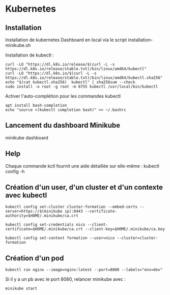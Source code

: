 # Kubernetes

## Installation 

Installation de kubernetes Dashboard en local via le script installation-minikube.sh

Installation de kubectl :
```
curl -LO "https://dl.k8s.io/release/$(curl -L -s https://dl.k8s.io/release/stable.txt)/bin/linux/amd64/kubectl"
curl -LO "https://dl.k8s.io/$(curl -L -s https://dl.k8s.io/release/stable.txt)/bin/linux/amd64/kubectl.sha256"
echo "$(cat kubectl.sha256)  kubectl" | sha256sum --check
sudo install -o root -g root -m 0755 kubectl /usr/local/bin/kubectl
```

Activer l'auto-complétion pour les commandes kubectl

```
apt install bash-completion
echo "source <(kubectl completion bash)" >> ~/.bashrc
```

## Lancement du dashboard Minikube

minikube dashboard

## Help

Chaque commande kctl fournit une aide détaillée sur elle-même : 
kubectl config -h

## Création d'un user, d'un cluster et d'un contexte avec kubectl

```
kubectl config set-cluster cluster-formation --embed-certs --server=https://$(minikube ip):8443 --certificate-authority=$HOME/.minikube/ca.crt

kubectl config set-credentials nico --client-certificate=$HOME/.minikube/ca.crt --client-key=$HOME/.minikube/ca.key

kubectl config set-context formation --user=nico --cluster=cluster-formation
```

## Création d'un pod

```
kubectl run nginx --image=nginx:latest --port=8000 --labels="env=dev"
```

Si il y a un pb avec le port 8080, relancer minikube avec :
```
minikube start
```